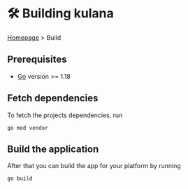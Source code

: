 # 🛠 Building kulana

[Homepage](index.md) > Build

## Prerequisites
- [Go](https://go.dev/doc/install) version >= 1.18

## Fetch dependencies

To fetch the projects dependencies, run
```shell
go mod vendor
```

## Build the application

After that you can build the app for your platform by running
```shell
go build
```